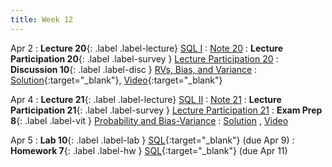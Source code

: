 ```yaml
---
title: Week 12
---
```



Apr 2
: **Lecture 20**{: .label .label-lecture} [SQL I](lecture/lec20)
    : [Note 20](https://ds100.org/course-notes/sql_I/sql_I.html)
: **Lecture Participation 20**{: .label .label-survey } [Lecture Participation 20](https://app.sli.do/event/62hDJ9HribzxN31P5uop6t/embed/polls/9da9cdb2-2c6e-4dc6-ac0b-b362f8ff9c5e)
: **Discussion 10**{: .label .label-disc } [RVs, Bias, and Variance](https://drive.google.com/file/d/13LesObZY6V7XDNLF0udzpALKNmv5Z6i7/view?usp=sharing)
    : [Solution](https://drive.google.com/file/d/1kYpIGDlbgHFPQDd-o_OXcfgiDgD3exeL/view?usp=sharing){:target="_blank"}, [Video](https://youtu.be/_Mh7aGwg2ZI?si=KWExe_RXbhWrigAn){:target="_blank"}

Apr 4
: **Lecture 21**{: .label .label-lecture} [SQL II](lecture/lec21)
    : [Note 21](https://ds100.org/course-notes/sql_II/sql_II.html)
: **Lecture Participation 21**{: .label .label-survey } [Lecture Participation 21](https://app.sli.do/event/ppdAS6kKimDMgDiKi1vQzE/embed/polls/019fffd8-6448-40a8-8360-6d97cba43ee7)
: **Exam Prep 8**{: .label .label-vit } [Probability and Bias-Variance](https://drive.google.com/file/d/1jLXChD_BIpHhJOHULGdzRbZABzaJVhM3/view?usp=sharing)
    : [Solution](https://drive.google.com/file/d/1yoDx40axblT4t3XsejN7VPs0oLFc9Wzj/view?usp=sharing)
    , [Video](https://youtu.be/emKRvfRfrvk)

Apr 5
: **Lab 10**{: .label .label-lab }  [SQL](https://data100.datahub.berkeley.edu/hub/user-redirect/git-pull?repo=https%3A%2F%2Fgithub.com%2FDS-100%2Fsp24-student&urlpath=lab%2Ftree%2Fsp24-student%2Flab%2Flab10%2Flab10.ipynb&branch=main){:target="_blank"} (due Apr 9)
: **Homework 7**{: .label .label-hw } [SQL](https://data100.datahub.berkeley.edu/hub/user-redirect/git-pull?repo=https%3A%2F%2Fgithub.com%2FDS-100%2Fsp24-student&urlpath=lab%2Ftree%2Fsp24-student%2Fhw%2Fhw07%2Fhw07.ipynb&branch=main){:target="_blank"} (due Apr 11)